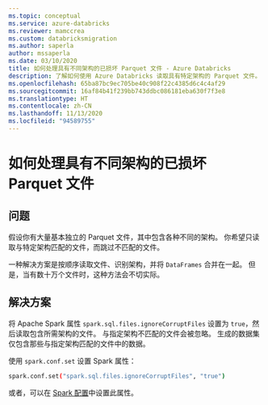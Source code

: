 ```yaml
---
ms.topic: conceptual
ms.service: azure-databricks
ms.reviewer: mamccrea
ms.custom: databricksmigration
ms.author: saperla
author: mssaperla
ms.date: 03/10/2020
title: 如何处理具有不同架构的已损坏 Parquet 文件 - Azure Databricks
description: 了解如何使用 Azure Databricks 读取具有特定架构的 Parquet 文件。
ms.openlocfilehash: 65ba87bc9ec705be40c908f22c4385d6c4c4af29
ms.sourcegitcommit: 16af84b41f239bb743ddbc086181eba630f7f3e8
ms.translationtype: HT
ms.contentlocale: zh-CN
ms.lasthandoff: 11/13/2020
ms.locfileid: "94589755"
---
```

# <a name="how-to-handle-corrupted-parquet-files-with-different-schema"></a>如何处理具有不同架构的已损坏 Parquet 文件

## <a name="problem"></a>问题

假设你有大量基本独立的 Parquet 文件，其中包含各种不同的架构。 你希望只读取与特定架构匹配的文件，而跳过不匹配的文件。

一种解决方案是按顺序读取文件、识别架构，并将 `DataFrames` 合并在一起。 但是，当有数十万个文件时，这种方法会不切实际。

## <a name="solution"></a>解决方案

将 Apache Spark 属性 `spark.sql.files.ignoreCorruptFiles` 设置为 `true`，然后读取包含所需架构的文件。 与指定架构不匹配的文件会被忽略。 生成的数据集仅包含那些与指定架构匹配的文件中的数据。

使用 `spark.conf.set` 设置 Spark 属性：

```bash
spark.conf.set("spark.sql.files.ignoreCorruptFiles", "true")
```

或者，可以在 [Spark 配置](/databricks/clusters/configure#spark-config)中设置此属性。